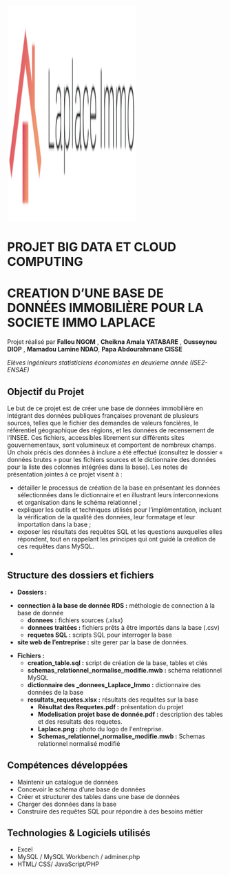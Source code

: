 <img src="Laplace.png" alt="Laplace Immo" width="300" height="500">


# PROJET BIG DATA ET CLOUD COMPUTING
# CREATION  D’UNE BASE DE DONNÉES IMMOBILIÈRE POUR LA SOCIETE IMMO LAPLACE 
Projet réalisé par **Fallou NGOM** , **Cheikna Amala YATABARE** , **Ousseynou DIOP** , **Mamadou Lamine NDAO**, **Papa Abdourahmane CISSE**


*Elèves ingénieurs statisticiens économistes en deuxieme année (ISE2- ENSAE)*

## Objectif du Projet  
Le but de ce projet est de créer une base de données immobilière en intégrant des données publiques françaises provenant de plusieurs sources, telles que le fichier des demandes de valeurs foncières, le référentiel géographique des régions, et les données de recensement de l’INSEE. Ces fichiers, accessibles librement sur différents sites gouvernementaux, sont volumineux et comportent de nombreux champs. Un choix précis des données à inclure a été effectué (consultez le dossier « données brutes » pour les fichiers sources et le dictionnaire des données pour la liste des colonnes intégrées dans la base).
Les notes de présentation jointes à ce projet visent à :
-	détailler le processus de création de la base en présentant les données sélectionnées dans le dictionnaire et en illustrant leurs interconnexions et organisation dans le schéma relationnel ;
-	expliquer les outils et techniques utilisés pour l’implémentation, incluant la vérification de la qualité des données, leur formatage et leur importation dans la base ; 
-	exposer les résultats des requêtes SQL et les questions auxquelles elles répondent, tout en rappelant les principes qui ont guidé la création de ces requêtes dans MySQL.
-	
## Structure des dossiers et fichiers
* **Dossiers :**
- **connection à la base de donnée RDS :** méthologie de connection à la base de donnée
  - **donnees :** fichiers sources  (.xlsx)
  - **donnees traitées :** fichiers prêts à être importés dans la base (.csv)
  - **requetes SQL :** scripts SQL pour interroger la base
- **site web de l’entreprise :** site gerer par la base de données.

* **Fichiers :**
	- **creation_table.sql :** script de création de la base, tables et clés
	- **schemas_relationnel_normalise_modifie.mwb :** schéma relationnel MySQL
	- **dictionnaire des _donnees_Laplace_Immo :** dictionnaire des données de la base
	- **resultats_requetes.xlsx :** résultats des requêtes sur la base
    	- **Résultat des Requetes.pdf :** présentation du projet
    	- **Modelisation projet base de donnée.pdf :** description des tables et des resultats des requetes.
        - **Laplace.png :** photo du logo de l'entreprise.
        -  **Schemas_relationnel_normalise_modifie.mwb :** Schemas relationnel normalisé modifié 
     	
## Compétences développées
* Maintenir un catalogue de données
* Concevoir le schéma d’une base de données
* Créer et structurer des tables dans une base de données
* Charger des données dans la base
* Construire des requêtes SQL pour répondre à des besoins métier

## Technologies & Logiciels utilisés
* Excel 
* MySQL / MySQL Workbench / adminer.php
* HTML/ CSS/ JavaScript/PHP
